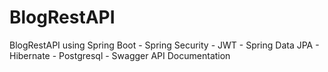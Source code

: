 # BlogRestAPI
BlogRestAPI 
using Spring Boot -
Spring Security -
JWT -
Spring Data JPA -
Hibernate -
Postgresql -
Swagger API Documentation
